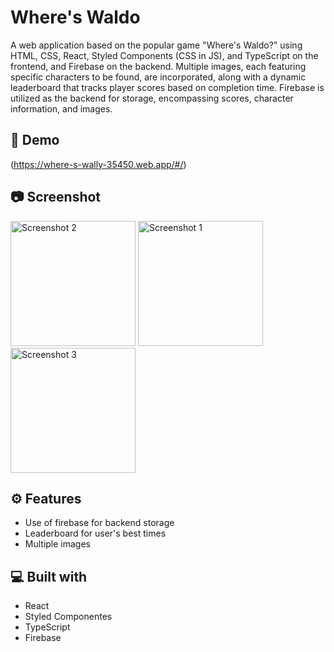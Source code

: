 # Where's Waldo

A web application based on the popular game "Where's Waldo?" using HTML, CSS, React, Styled Components (CSS in JS), and TypeScript on the frontend, and Firebase on the backend. Multiple images, each featuring specific characters to be found, are incorporated, along with a dynamic leaderboard that tracks player scores based on completion time. Firebase is utilized as the backend for storage, encompassing scores, character information, and images.

## 🚀 Demo
(https://where-s-wally-35450.web.app/#/)

## 📷 Screenshot

<p>
  <img src="https://github.com/aalbino221/wheres-waldo/assets/93986213/b937f5d7-65bb-4324-95ba-b3c2a4a6af87" alt="Screenshot 2" width="200">
  <img src="https://github.com/aalbino221/wheres-waldo/assets/93986213/2d3d3d95-2274-4a69-87d2-364bf51ac303" alt="Screenshot 1" width="200">
  <img src="https://github.com/aalbino221/wheres-waldo/assets/93986213/c929d159-082d-4b8c-9c09-f5c3004103f6" alt="Screenshot 3" width="200">
</p>

## ⚙️ Features

- Use of firebase for backend storage
- Leaderboard for user's best times
- Multiple images
  
## 💻 Built with

- React
- Styled Componentes
- TypeScript
- Firebase


